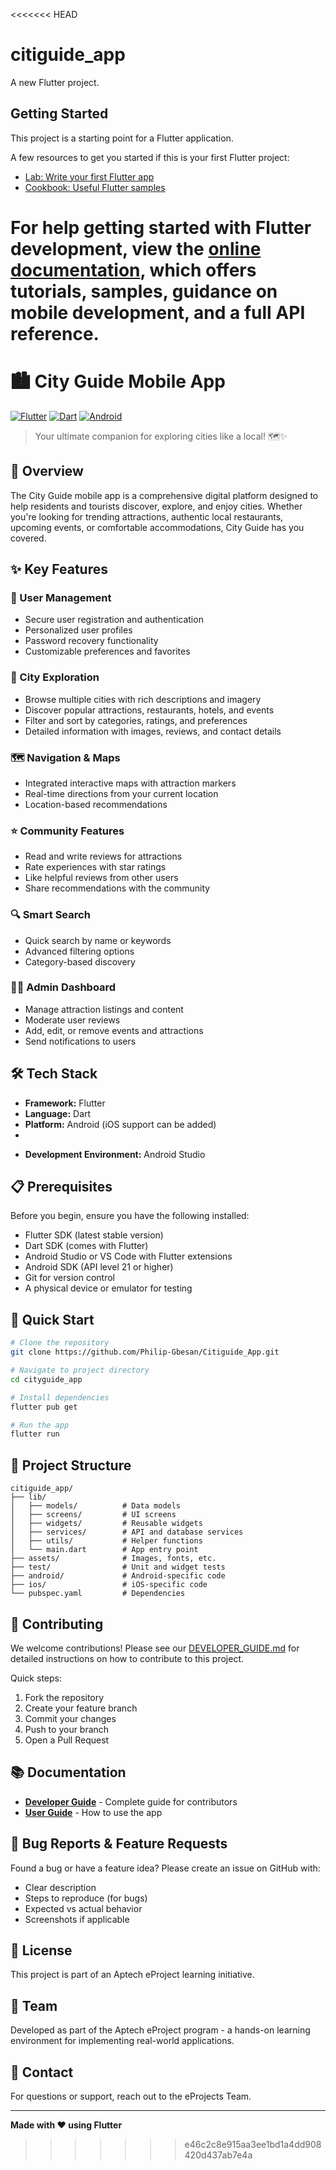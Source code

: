 <<<<<<< HEAD
# citiguide_app

A new Flutter project.

## Getting Started

This project is a starting point for a Flutter application.

A few resources to get you started if this is your first Flutter project:

- [Lab: Write your first Flutter app](https://docs.flutter.dev/get-started/codelab)
- [Cookbook: Useful Flutter samples](https://docs.flutter.dev/cookbook)

For help getting started with Flutter development, view the
[online documentation](https://docs.flutter.dev/), which offers tutorials,
samples, guidance on mobile development, and a full API reference.
=======
# 🏙️ City Guide Mobile App

[![Flutter](https://img.shields.io/badge/Flutter-02569B?style=for-the-badge&logo=flutter&logoColor=white)](https://flutter.dev)
[![Dart](https://img.shields.io/badge/Dart-0175C2?style=for-the-badge&logo=dart&logoColor=white)](https://dart.dev)
[![Android](https://img.shields.io/badge/Android-3DDC84?style=for-the-badge&logo=android&logoColor=white)](https://developer.android.com)

> Your ultimate companion for exploring cities like a local! 🗺️✨

## 📖 Overview

The City Guide mobile app is a comprehensive digital platform designed to help residents and tourists discover, explore, and enjoy cities. Whether you're looking for trending attractions, authentic local restaurants, upcoming events, or comfortable accommodations, City Guide has you covered.

## ✨ Key Features

### 🔐 User Management
- Secure user registration and authentication
- Personalized user profiles
- Password recovery functionality
- Customizable preferences and favorites

### 🌆 City Exploration
- Browse multiple cities with rich descriptions and imagery
- Discover popular attractions, restaurants, hotels, and events
- Filter and sort by categories, ratings, and preferences
- Detailed information with images, reviews, and contact details

### 🗺️ Navigation & Maps
- Integrated interactive maps with attraction markers
- Real-time directions from your current location
- Location-based recommendations

### ⭐ Community Features
- Read and write reviews for attractions
- Rate experiences with star ratings
- Like helpful reviews from other users
- Share recommendations with the community

### 🔍 Smart Search
- Quick search by name or keywords
- Advanced filtering options
- Category-based discovery

### 👨‍💼 Admin Dashboard
- Manage attraction listings and content
- Moderate user reviews
- Add, edit, or remove events and attractions
- Send notifications to users

## 🛠️ Tech Stack

- **Framework:** Flutter
- **Language:** Dart
- **Platform:** Android (iOS support can be added)
- 
[//]: # (- **Database:** SQL)
- **Development Environment:** Android Studio

## 📋 Prerequisites

Before you begin, ensure you have the following installed:

- Flutter SDK (latest stable version)
- Dart SDK (comes with Flutter)
- Android Studio or VS Code with Flutter extensions
- Android SDK (API level 21 or higher)
- Git for version control
- A physical device or emulator for testing

## 🚀 Quick Start

```bash
# Clone the repository
git clone https://github.com/Philip-Gbesan/Citiguide_App.git

# Navigate to project directory
cd cityguide_app

# Install dependencies
flutter pub get

# Run the app
flutter run
```

[//]: # (## 📱 System Requirements)

[//]: # ()
[//]: # (### Minimum Requirements)

[//]: # (- **Processor:** Pentium 166 or better)

[//]: # (- **RAM:** 128 MB or higher)

[//]: # (- **OS:** Windows 2000 Server or later)

[//]: # (- **Storage:** 500 MB free space)

[//]: # ()
[//]: # (### Recommended Requirements)

[//]: # (- **Processor:** Intel Core i3 or better)

[//]: # (- **RAM:** 4 GB or higher)

[//]: # (- **OS:** Windows 10/11, macOS, or Linux)

[//]: # (- **Storage:** 2 GB free space)

## 📂 Project Structure

```
citiguide_app/
├── lib/
│   ├── models/          # Data models
│   ├── screens/         # UI screens
│   ├── widgets/         # Reusable widgets
│   ├── services/        # API and database services
│   ├── utils/           # Helper functions
│   └── main.dart        # App entry point
├── assets/              # Images, fonts, etc.
├── test/                # Unit and widget tests
├── android/             # Android-specific code
├── ios/                 # iOS-specific code
└── pubspec.yaml         # Dependencies
```

## 🤝 Contributing

We welcome contributions! Please see our [DEVELOPER_GUIDE.md](DEVELOPER_GUIDE.md) for detailed instructions on how to contribute to this project.

Quick steps:
1. Fork the repository
2. Create your feature branch
3. Commit your changes
4. Push to your branch
5. Open a Pull Request

## 📚 Documentation

- **[Developer Guide](DEVELOPER_GUIDE.md)** - Complete guide for contributors
- **[User Guide](USER_GUIDE.md)** - How to use the app

[//]: # (- **[API Documentation]&#40;docs/API.md&#41;** - API endpoints and usage)

[//]: # (## 🎯 Non-Functional Requirements)

[//]: # ()
[//]: # (- **Performance:** Response time under 1-2 seconds)

[//]: # (- **UI/UX:** Intuitive, mobile-first design)

[//]: # (- **Accessibility:** Clear fonts and navigation)

[//]: # (- **Security:** Authentication and data protection)

[//]: # (- **Scalability:** Designed for growth)

[//]: # (- **Error Handling:** Graceful error management)

## 🐛 Bug Reports & Feature Requests

Found a bug or have a feature idea? Please create an issue on GitHub with:
- Clear description
- Steps to reproduce (for bugs)
- Expected vs actual behavior
- Screenshots if applicable

## 📄 License

This project is part of an Aptech eProject learning initiative.

## 👥 Team

Developed as part of the Aptech eProject program - a hands-on learning environment for implementing real-world applications.

## 📧 Contact

For questions or support, reach out to the eProjects Team.

---

**Made with ❤️ using Flutter**

>>>>>>> e46c2c8e915aa3ee1bd1a4dd908420d437ab7e4a
